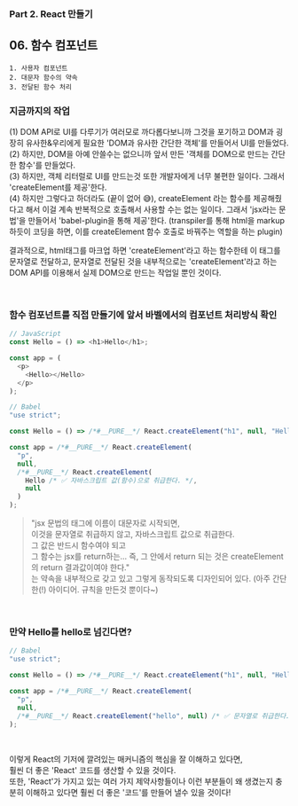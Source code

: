 ### Part 2. React 만들기

## 06. 함수 컴포넌트

```
1. 사용자 컴포넌트
2. 대문자 함수의 약속
3. 전달된 함수 처리
```

### 지금까지의 작업

(1) DOM API로 UI를 다루기가 여러모로 까다롭다보니까 그것을 포기하고 DOM과 굉장히 유사한&우리에게 필요한 'DOM과 유사한 간단한 객체'를 만들어서 UI를 만들었다. <br />
(2) 하지만, DOM을 아예 안쓸수는 없으니까 앞서 만든 '객체를 DOM으로 만드는 간단한 함수'를 만들었다. <br />
(3) 하지만, 객체 리터럴로 UI를 만드는것 또한 개발자에게 너무 불편한 일이다. 그래서 'createElement를 제공'한다. <br />
(4) 하지만 그렇다고 하더라도 (끝이 없어 😅), createElement 라는 함수를 제공해줬다고 해서 이걸 계속 반복적으로 호출해서 사용할 수는 없는 일이다. 그래서 'jsx라는 문법'을 만들어서 'babel-plugin을 통해 제공'한다.  (transpiler를 통해 html을 markup하듯이 코딩을 하면, 이를 createElement 함수 호출로 바꿔주는 역할을 하는 plugin) <br />

결과적으로, html태그를 마크업 하면 'createElement'라고 하는 함수한테 이 태그를 문자열로 전달하고, 문자열로 전달된 것을 내부적으로는 'createElement'라고 하는 DOM API를 이용해서 실제 DOM으로 만드는 작업일 뿐인 것이다.

<br />

### 함수 컴포넌트를 직접 만들기에 앞서 바벨에서의 컴포넌트 처리방식 확인

```js
// JavaScript
const Hello = () => <h1>Hello</h1>;

const app = (
  <p>
    <Hello></Hello>
  </p>
);
```

```js
// Babel
"use strict";

const Hello = () => /*#__PURE__*/ React.createElement("h1", null, "Hello");

const app = /*#__PURE__*/ React.createElement(
  "p",
  null,
  /*#__PURE__*/ React.createElement(
    Hello /* ✅ 자바스크립트 값(함수)으로 취급한다. */,
    null
  )
);
```

> "jsx 문법의 태그에 이름이 대문자로 시작되면,<br />
  이것을 문자열로 취급하지 않고, 자바스크립트 값으로 취급한다.<br />
  그 값은 반드시 함수여야 되고<br />
  그 함수는 jsx를 return하는... 즉, 그 안에서 return 되는 것은 createElement의 return 결과값이여야 한다."<br />
  는 약속을 내부적으로 갖고 있고 그렇게 동작되도록 디자인되어 있다. (아주 간단한(!) 아이디어. 규칙을 만든것 뿐이다~)

<br />

### 만약 Hello를 hello로 넘긴다면?

```js
// Babel
"use strict";

const Hello = () => /*#__PURE__*/ React.createElement("h1", null, "Hello");

const app = /*#__PURE__*/ React.createElement(
  "p",
  null,
  /*#__PURE__*/ React.createElement("hello", null) /* ✅ 문자열로 취급한다. */
);
```

<br />

이렇게 React의 기저에 깔려있는 매커니즘의 핵심을 잘 이해하고 있다면,<br />
훨씬 더 좋은 'React' 코드를 생산할 수 있을 것이다.<br />
또한, 'React'가 가지고 있는 여러 가지 제약사항들이나 이런 부분들이 왜 생겼는지 충분히 이해하고 있다면 훨씬 더 좋은 '코드'를 만들어 낼수 있을 것이다!
